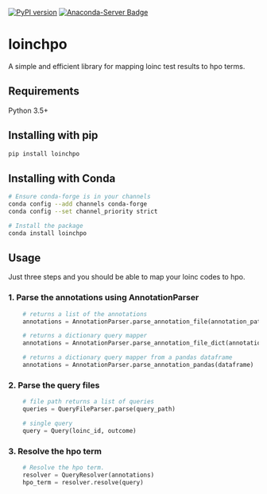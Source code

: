 [![PyPI version](https://badge.fury.io/py/loinchpo.svg)](https://badge.fury.io/py/loinchpo) [![Anaconda-Server Badge](https://anaconda.org/conda-forge/loinchpo/badges/version.svg)](https://anaconda.org/conda-forge/loinchpo)

# loinchpo
A simple and efficient library for mapping loinc test results to hpo terms.

## Requirements
Python 3.5+

## Installing with pip

```bash
pip install loinchpo
```

## Installing with Conda

```bash
# Ensure conda-forge is in your channels
conda config --add channels conda-forge
conda config --set channel_priority strict

# Install the package
conda install loinchpo
```


## Usage

Just three steps and you should be able to map your loinc codes to hpo.

### 1. Parse the annotations using AnnotationParser
```python
    # returns a list of the annotations
    annotations = AnnotationParser.parse_annotation_file(annotation_path)
```
```python
    # returns a dictionary query mapper
    annotations = AnnotationParser.parse_annotation_file_dict(annotation_path)
```
```python
    # returns a dictionary query mapper from a pandas dataframe
    annotations = AnnotationParser.parse_annotation_pandas(dataframe)
```

### 2. Parse the query files
```python
    # file path returns a list of queries
    queries = QueryFileParser.parse(query_path)
```
```python
    # single query
    query = Query(loinc_id, outcome)
```
### 3. Resolve the hpo term
```python
    # Resolve the hpo term.
    resolver = QueryResolver(annotations)
    hpo_term = resolver.resolve(query)
```
